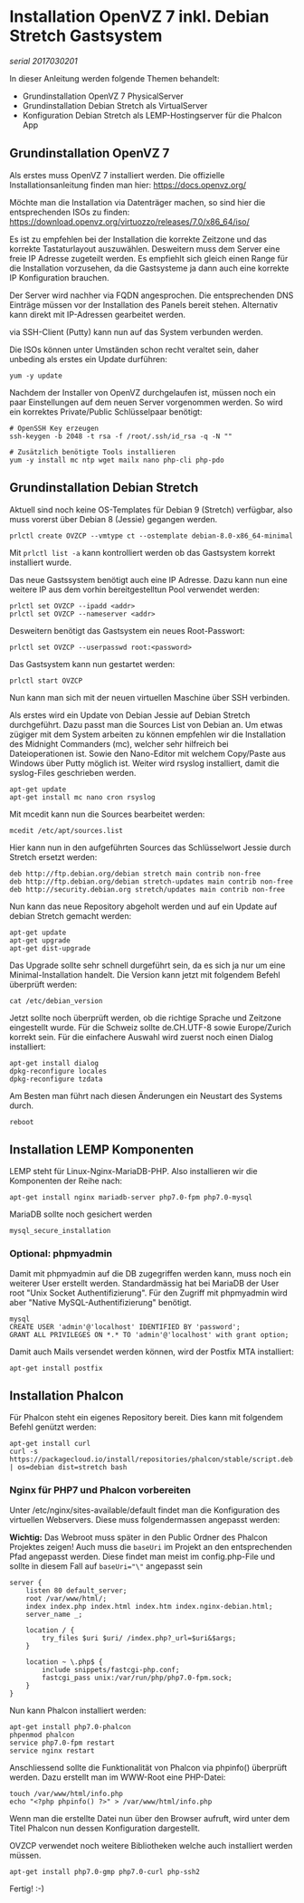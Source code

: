 # Installation OpenVZ 7 inkl. Debian Stretch Gastsystem

*serial 2017030201*

In dieser Anleitung werden folgende Themen behandelt:
 - Grundinstallation OpenVZ 7 PhysicalServer
 - Grundinstallation Debian Stretch als VirtualServer
 - Konfiguration Debian Stretch als LEMP-Hostingserver für die Phalcon App

## Grundinstallation OpenVZ 7
Als erstes muss OpenVZ 7 installiert werden. Die offizielle Installationsanleitung finden man hier: https://docs.openvz.org/ 

Möchte man die Installation via Datenträger machen, so sind hier die entsprechenden ISOs zu finden: https://download.openvz.org/virtuozzo/releases/7.0/x86_64/iso/ 

Es ist zu empfehlen bei der Installation die korrekte Zeitzone und das korrekte Tastaturlayout auszuwählen.
Desweitern muss dem Server eine freie IP Adresse zugeteilt werden. Es empfiehlt sich gleich einen Range für die Installation vorzusehen, da die Gastsysteme ja dann auch eine korrekte IP Konfiguration brauchen.

Der Server wird nachher via FQDN angesprochen. Die entsprechenden DNS Einträge müssen vor der Installation des Panels bereit stehen. Alternativ kann direkt mit IP-Adressen gearbeitet werden.

via SSH-Client (Putty) kann nun auf das System verbunden werden.

Die ISOs können unter Umständen schon recht veraltet sein, daher unbeding als erstes ein Update durführen:
```
yum -y update
```

Nachdem der Installer von OpenVZ durchgelaufen ist, müssen noch ein paar Einstellungen auf dem neuen Server vorgenommen werden.
So wird ein korrektes Private/Public Schlüsselpaar benötigt:
```
# OpenSSH Key erzeugen
ssh-keygen -b 2048 -t rsa -f /root/.ssh/id_rsa -q -N ""
```
```
# Zusätzlich benötigte Tools installieren
yum -y install mc ntp wget mailx nano php-cli php-pdo
```

## Grundinstallation Debian Stretch
Aktuell sind noch keine OS-Templates für Debian 9 (Stretch) verfügbar, also muss vorerst über Debian 8 (Jessie) gegangen werden.
```
prlctl create OVZCP --vmtype ct --ostemplate debian-8.0-x86_64-minimal
```

Mit `prlctl list -a` kann kontrolliert werden ob das Gastsystem korrekt installiert wurde.

Das neue Gastssystem benötigt auch eine IP Adresse. Dazu kann nun eine weitere IP aus dem vorhin bereitgestelltun Pool verwendet werden:
```
prlctl set OVZCP --ipadd <addr>
prlctl set OVZCP --nameserver <addr>
```

Desweitern benötigt das Gastsystem ein neues Root-Passwort:
```
prlctl set OVZCP --userpasswd root:<password>
```

Das Gastsystem kann nun gestartet werden:
```
prlctl start OVZCP
```

Nun kann man sich mit der neuen virtuellen Maschine über SSH verbinden.

Als erstes wird ein Update von Debian Jessie auf Debian Stretch durchgeführt. Dazu passt man die Sources List von Debian an.
Um etwas zügiger mit dem System arbeiten zu können empfehlen wir die Installation des Midnight Commanders (mc), welcher sehr hilfreich bei Dateioperationen ist. Sowie den Nano-Editor mit welchem Copy/Paste aus Windows über Putty möglich ist. Weiter wird rsyslog installiert, damit die syslog-Files geschrieben werden.
```
apt-get update
apt-get install mc nano cron rsyslog
```

Mit mcedit kann nun die Sources bearbeitet werden:
```
mcedit /etc/apt/sources.list
```


Hier kann nun in den aufgeführten Sources das Schlüsselwort Jessie durch Stretch ersetzt werden:
```
deb http://ftp.debian.org/debian stretch main contrib non-free
deb http://ftp.debian.org/debian stretch-updates main contrib non-free
deb http://security.debian.org stretch/updates main contrib non-free
```

Nun kann das neue Repository abgeholt werden und auf ein Update auf debian Stretch gemacht werden:
```
apt-get update
apt-get upgrade
apt-get dist-upgrade
```

Das Upgrade sollte sehr schnell durgeführt sein, da es sich ja nur um eine Minimal-Installation handelt. Die Version kann jetzt mit folgendem Befehl überprüft werden:
```
cat /etc/debian_version
```

Jetzt sollte noch überprüft werden, ob die richtige Sprache und Zeitzone eingestellt wurde. Für die Schweiz sollte de.CH.UTF-8 sowie Europe/Zurich korrekt sein.
Für die einfachere Auswahl wird zuerst noch einen Dialog installiert:
```
apt-get install dialog
dpkg-reconfigure locales
dpkg-reconfigure tzdata
```

Am Besten man führt nach diesen Änderungen ein Neustart des Systems durch.
```
reboot
```

## Installation LEMP Komponenten
LEMP steht für Linux-Nginx-MariaDB-PHP. Also installieren wir die Komponenten der Reihe nach:
```
apt-get install nginx mariadb-server php7.0-fpm php7.0-mysql
```

MariaDB sollte noch gesichert werden
```
mysql_secure_installation
```

### Optional: phpmyadmin
Damit mit phpmyadmin auf die DB zugegriffen werden kann, muss noch ein weiterer User erstellt werden.
Standardmässig hat bei MariaDB der User root "Unix Socket Authentifizierung". Für den Zugriff mit phpmyadmin wird aber "Native MySQL-Authentifizierung" benötigt.
```
mysql
CREATE USER 'admin'@'localhost' IDENTIFIED BY 'password';
GRANT ALL PRIVILEGES ON *.* TO 'admin'@'localhost' with grant option;
```

Damit auch Mails versendet werden können, wird der Postfix MTA installiert:
```
apt-get install postfix
```

## Installation Phalcon
Für Phalcon steht ein eigenes Repository bereit. Dies kann mit folgendem Befehl genützt werden:
```
apt-get install curl
curl -s https://packagecloud.io/install/repositories/phalcon/stable/script.deb.sh | os=debian dist=stretch bash
```

### Nginx für PHP7 und Phalcon vorbereiten
Unter /etc/nginx/sites-available/default findet man die Konfiguration des virtuellen Webservers. Diese muss folgendermassen angepasst werden:

**Wichtig:** Das Webroot muss später in den Public Ordner des Phalcon Projektes zeigen! 
Auch muss die ``baseUri`` im Projekt an den entsprechenden Pfad angepasst werden. Diese findet man meist im config.php-File und sollte in diesem Fall auf ``baseUri="\"`` angepasst sein
```
server {
    listen 80 default_server;
    root /var/www/html/;
    index index.php index.html index.htm index.nginx-debian.html;
    server_name _;

    location / {
        try_files $uri $uri/ /index.php?_url=$uri&$args;
    }

    location ~ \.php$ {
        include snippets/fastcgi-php.conf;
        fastcgi_pass unix:/var/run/php/php7.0-fpm.sock;
    }
}
```

Nun kann Phalcon installiert werden:
```
apt-get install php7.0-phalcon
phpenmod phalcon
service php7.0-fpm restart
service nginx restart
```

Anschliessend sollte die Funktionalität von Phalcon via phpinfo() überprüft werden. Dazu erstellt man im WWW-Root eine PHP-Datei:
```
touch /var/www/html/info.php
echo "<?php phpinfo() ?>" > /var/www/html/info.php
```
Wenn man die erstellte Datei nun über den Browser aufruft, wird unter dem Titel Phalcon nun dessen Konfiguration dargestellt.

OVZCP verwendet noch weitere Bibliotheken welche auch installiert werden müssen.
```
apt-get install php7.0-gmp php7.0-curl php-ssh2
```

Fertig! :-)
